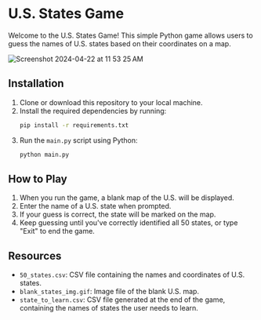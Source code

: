 # U.S. States Game

Welcome to the U.S. States Game! This simple Python game allows users to guess the names of U.S. states based on their coordinates on a map. 

![Screenshot 2024-04-22 at 11 53 25 AM](https://github.com/taeleeswe/us_states/assets/123449246/dc948294-eab4-44fb-a772-343dca9eebdc)


## Installation

1. Clone or download this repository to your local machine.
2. Install the required dependencies by running:
    ```bash
    pip install -r requirements.txt
    ```
3. Run the `main.py` script using Python:
    ```bash
    python main.py
    ```

## How to Play

1. When you run the game, a blank map of the U.S. will be displayed.
2. Enter the name of a U.S. state when prompted.
3. If your guess is correct, the state will be marked on the map.
4. Keep guessing until you've correctly identified all 50 states, or type "Exit" to end the game.

## Resources

- `50_states.csv`: CSV file containing the names and coordinates of U.S. states.
- `blank_states_img.gif`: Image file of the blank U.S. map.
- `state_to_learn.csv`: CSV file generated at the end of the game, containing the names of states the user needs to learn.
